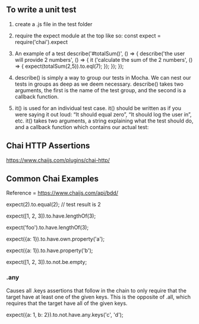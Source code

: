 ## To write a unit test
1. create a .js file in the test folder

2. require the expect module at the top like so: 
const expect = require('chai').expect

3. An example of a test
describe('#totalSum()', () => {
	describe('the user will provide 2 numbers', () => {
		it ('calculate the sum of the 2 numbers', () => {
			expect(totalSum(2,5)).to.eql(7); 
		}); 
	}); 
}); 

4. describe() is simply a way to group our tests in Mocha. We can nest our tests in groups as deep as we deem necessary. describe() takes two arguments, the first is the name of the test group, and the second is a callback function.

5. it() is used for an individual test case. it() should be written as if you were saying it out loud: “It should equal zero”, “It should log the user in”, etc. it() takes two arguments, a string explaining what the test should do, and a callback function which contains our actual test:


## Chai HTTP Assertions
https://www.chaijs.com/plugins/chai-http/


## Common Chai Examples
Reference = https://www.chaijs.com/api/bdd/

expect(2).to.equal(2); // test result is 2

expect([1, 2, 3]).to.have.lengthOf(3);

expect('foo').to.have.lengthOf(3);

expect({a: 1}).to.have.own.property('a');

expect({a: 1}).to.have.property('b');

expect([1, 2, 3]).to.not.be.empty; 

### .any
Causes all .keys assertions that follow in the chain to only require that the target have at least one of the given keys. This is the opposite of .all, which requires that the target have all of the given keys.

expect({a: 1, b: 2}).to.not.have.any.keys('c', 'd');
